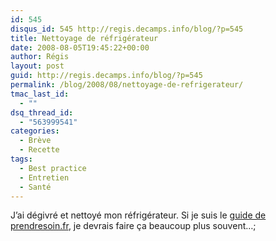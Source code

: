 ```yaml
---
id: 545
disqus_id: 545 http://regis.decamps.info/blog/?p=545
title: Nettoyage de réfrigérateur
date: 2008-08-05T19:45:22+00:00
author: Régis
layout: post
guid: http://regis.decamps.info/blog/?p=545
permalink: /blog/2008/08/nettoyage-de-refrigerateur/
tmac_last_id:
  - ""
dsq_thread_id:
  - "563999541"
categories:
  - Brève
  - Recette
tags:
  - Best practice
  - Entretien
  - Santé
---
```

J’ai dégivré et nettoyé mon réfrigérateur. Si je suis le [guide de prendresoin.fr](http://www.prendresoin.fr/numero_01/p18.pdf), je devrais faire ça beaucoup plus souvent…;
